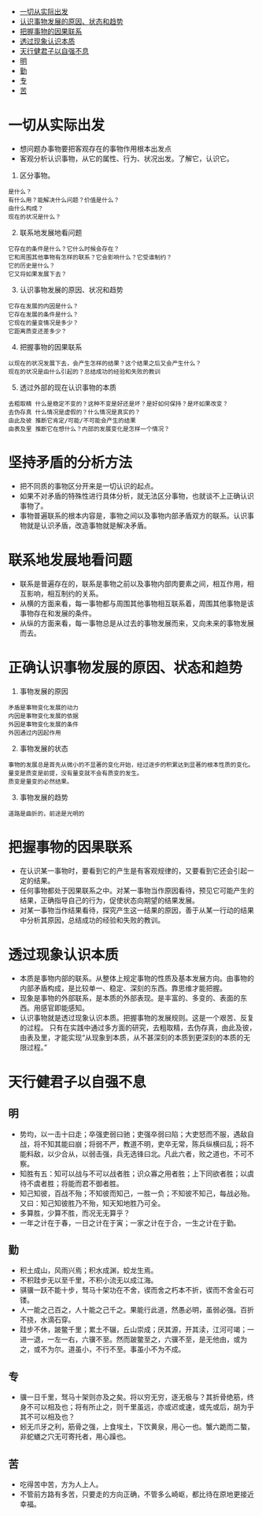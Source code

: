 * [一切从实际出发](#一切从实际出发)
* [认识事物发展的原因、状态和趋势](#认识事物发展的原因、状态和趋势)
* [把握事物的因果联系](#把握事物的因果联系)
* [透过现象认识本质](#透过现象认识本质)
* [天行健君子以自强不息](#天行健君子以自强不息)
 * [明](#明)
 * [勤](#勤)
 * [专](#专)
 * [苦](#苦)
# 一切从实际出发
- 想问题办事物要把客观存在的事物作用根本出发点
- 客观分析认识事物，从它的属性、行为、状况出发。了解它，认识它。
 
1. 区分事物。 
```
是什么？
有什么用？能解决什么问题？价值是什么？
由什么构成？
现在的状况是什么？
```
2. 联系地发展地看问题
```
它存在的条件是什么？它什么时候会存在？
它和周围其他事物有怎样的联系？它会影响什么？它受谁制约？
它的历史是什么？
它又将如果发展下去？
```
3. 认识事物发展的原因、状况和趋势
```
它存在发展的内因是什么？
它存在发展的条件是什么？
它现在的量变情况是多少？
它距离质变还差多少？
```
4. 把握事物的因果联系
```
以现在的状况发展下去，会产生怎样的结果？这个结果之后又会产生什么？
现在的状况是由什么引起的？总结成功的经验和失败的教训
```
5. 透过外部的现在认识事物的本质
```
去粗取精 什么是稳定不变的？这种不变是好还是坏？是好如何保持？是坏如果改变？
去伪存真 什么情况是虚假的？什么情况是真实的？
由此及彼 推断它肯定/可能/不可能会产生的结果
由表及里 推断它在想什么？内部的发展变化是怎样一个情况？
```
# 坚持矛盾的分析方法
- 把不同质的事物区分开来是一切认识的起点。
- 如果不对矛盾的特殊性进行具体分析，就无法区分事物，也就谈不上正确认识事物了。
- 事物普遍联系的根本内容是，事物之间以及事物内部矛盾双方的联系。认识事物就是认识矛盾，改造事物就是解决矛盾。
# 联系地发展地看问题
- 联系是普遍存在的，联系是事物之前以及事物内部肉要素之间，相互作用，相互影响，相互制约的关系。
- 从横的方面来看，每一事物都与周围其他事物相互联系着，周围其他事物是该事物存在和发展的条件。
- 从纵的方面来看，每一事物总是从过去的事物发展而来，又向未来的事物发展而去。
# 正确认识事物发展的原因、状态和趋势
1. 事物发展的原因
```
矛盾是事物变化发展的动力
内因是事物变化发展的依据
外因是事物变化发展的条件
外因通过内因起作用
```
2. 事物发展的状态
```
事物的发展总是首先从微小的不显著的变化开始，经过逐步的积累达到显著的根本性质的变化。
量变是质变是前提，没有量变就不会有质变的发生。
质变是量变的必然结果。
```
3. 事物发展的趋势
```
道路是曲折的，前途是光明的
```
# 把握事物的因果联系
- 在认识某一事物时，要看到它的产生是有客观规律的，又要看到它还会引起一定的结果。
- 任何事物都处于因果联系之中。对某一事物当作原因看待，预见它可能产生的结果，正确指导自己的行为，促使状态向期望的结果发展。
- 对某一事物当作结果看待，探究产生这一结果的原因，善于从某一行动的结果中分析其原因，总结成功的经验和失败的教训。
# 透过现象认识本质
- 本质是事物内部的联系。从整体上规定事物的性质及基本发展方向。由事物的内部矛盾构成，是比较单一、稳定、深刻的东西。靠思维才能把握。
- 现象是事物的外部联系，是本质的外部表现。是丰富的、多变的、表面的东西。用感官即能感知。
- 认识事物就是透过现象认识本质。把握事物的发展规则。这是一个艰苦、反复的过程。
只有在实践中通过多方面的研究，去粗取精，去伪存真，由此及彼，由表及里，才能实现“从现象到本质，从不甚深刻的本质到更深刻的本质的无限过程。”
# 天行健君子以自强不息
## 明
- 势均，以一击十曰走；卒强吏弱曰驰；吏强卒弱曰陷；大吏怒而不服，遇敌自战，将不知其能曰崩；将弱不严，教道不明，吏卒无常，陈兵纵横曰乱；将不能料敌，以少合从，以弱击强，兵无选锋曰北。凡此六者，败之道也，不可不察。
- 知胜有五：知可以战与不可以战者胜；识众寡之用者胜；上下同欲者胜；以虞待不虞者胜；将能而君不御者胜。
- 知己知彼，百战不殆；不知彼而知己，一胜一负；不知彼不知己，每战必殆。又曰：知己知彼胜乃不殆，知天知地胜乃可全。
- 多算胜，少算不胜，而况无无算乎？
- 一年之计在于春，一日之计在于寅；一家之计在于合，一生之计在于勤。
## 勤
- 积土成山，风雨兴焉；积水成渊，蛟龙生焉。
- 不积跬步无以至千里，不积小流无以成江海。
- 骐骥一跃不能十步，驽马十架功在不舍，锲而舍之朽本不折，锲而不舍金石可镂。
- 人一能之己百之，人十能之己千之。果能行此道，然愚必明，虽弱必强。百折不挠，水滴石穿。
- 跬步不休，跛鳖千里；累土不辍，丘山崇成；厌其源，开其渎，江河可竭；一进一退，一左一右，六骥不至。然而跛鳖至之，六骥不至，是无他由，或为之，或不为尔。道虽小，不行不至。事虽小不为不成。
## 专
- 骥一日千里，驽马十架则亦及之矣。将以穷无穷，逐无极与？其折骨绝筋，终身不可以相及也；将有所止之，则千里虽远，亦或迟或速，或先或后，胡为乎其不可以相及也？
- 蚓无爪牙之利，筋骨之强，上食埃土，下饮黄泉，用心一也。蟹六跪而二螯，非蛇蟮之穴无可寄托者，用心躁也。
## 苦
- 吃得苦中苦，方为人上人。
- 不管前方路有多苦，只要走的方向正确，不管多么崎岖，都比待在原地更接近幸福。
